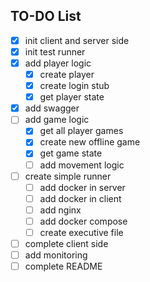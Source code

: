 ## TO-DO List

*  [x] init client and server side
*  [x] init test runner
*  [x] add player logic
    *  [x] create player
    *  [x] create login stub
    *  [x] get player state
*  [x] add swagger
*  [ ] add game logic
    *  [x] get all player games
    *  [x] create new offline game
    *  [x] get game state
    *  [ ] add movement logic
*  [ ] create simple runner
    *  [ ] add docker in server
    *  [ ] add docker in client
    *  [ ] add nginx
    *  [ ] add docker compose
    *  [ ] create executive file
*  [ ] complete client side
*  [ ] add monitoring
*  [ ] complete README